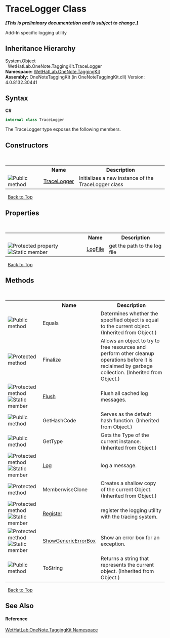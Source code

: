 # TraceLogger Class
 _**\[This is preliminary documentation and is subject to change.\]**_

Add-In specific logging utility


## Inheritance Hierarchy
System.Object<br />&nbsp;&nbsp;WetHatLab.OneNote.TaggingKit.TraceLogger<br />
**Namespace:**&nbsp;<a href="4e00c8ac-fc03-0e6d-d2fd-b2c7565a9aa0.md">WetHatLab.OneNote.TaggingKit</a><br />**Assembly:**&nbsp;OneNoteTaggingKit (in OneNoteTaggingKit.dll) Version: 4.0.8132.30441

## Syntax

**C#**<br />
``` C#
internal class TraceLogger
```

The TraceLogger type exposes the following members.


## Constructors
&nbsp;<table><tr><th></th><th>Name</th><th>Description</th></tr><tr><td>![Public method](media/pubmethod.gif "Public method")</td><td><a href="58c3e2b4-a601-df34-898b-db5a8131eafe.md">TraceLogger</a></td><td>
Initializes a new instance of the TraceLogger class</td></tr></table>&nbsp;
<a href="#tracelogger-class">Back to Top</a>

## Properties
&nbsp;<table><tr><th></th><th>Name</th><th>Description</th></tr><tr><td>![Protected property](media/protproperty.gif "Protected property")![Static member](media/static.gif "Static member")</td><td><a href="a48b76b9-a2f2-14d6-e126-2728bc9fbccf.md">LogFile</a></td><td>
get the path to the log file</td></tr></table>&nbsp;
<a href="#tracelogger-class">Back to Top</a>

## Methods
&nbsp;<table><tr><th></th><th>Name</th><th>Description</th></tr><tr><td>![Public method](media/pubmethod.gif "Public method")</td><td>Equals</td><td>
Determines whether the specified object is equal to the current object.
 (Inherited from Object.)</td></tr><tr><td>![Protected method](media/protmethod.gif "Protected method")</td><td>Finalize</td><td>
Allows an object to try to free resources and perform other cleanup operations before it is reclaimed by garbage collection.
 (Inherited from Object.)</td></tr><tr><td>![Protected method](media/protmethod.gif "Protected method")![Static member](media/static.gif "Static member")</td><td><a href="003d4130-47b1-2e35-2370-962acef21353.md">Flush</a></td><td>
Flush all cached log messages.</td></tr><tr><td>![Public method](media/pubmethod.gif "Public method")</td><td>GetHashCode</td><td>
Serves as the default hash function.
 (Inherited from Object.)</td></tr><tr><td>![Public method](media/pubmethod.gif "Public method")</td><td>GetType</td><td>
Gets the Type of the current instance.
 (Inherited from Object.)</td></tr><tr><td>![Protected method](media/protmethod.gif "Protected method")![Static member](media/static.gif "Static member")</td><td><a href="7e853a47-e205-83b3-9fec-5cecc2c34b2b.md">Log</a></td><td>
log a message.</td></tr><tr><td>![Protected method](media/protmethod.gif "Protected method")</td><td>MemberwiseClone</td><td>
Creates a shallow copy of the current Object.
 (Inherited from Object.)</td></tr><tr><td>![Protected method](media/protmethod.gif "Protected method")![Static member](media/static.gif "Static member")</td><td><a href="9541059c-a52f-42aa-5e6b-dc56243baf03.md">Register</a></td><td>
register the logging utility with the tracing system.</td></tr><tr><td>![Protected method](media/protmethod.gif "Protected method")![Static member](media/static.gif "Static member")</td><td><a href="f9fe34de-71c2-5a5c-dde3-3348c4ba3a35.md">ShowGenericErrorBox</a></td><td>
Show an error box for an exception.</td></tr><tr><td>![Public method](media/pubmethod.gif "Public method")</td><td>ToString</td><td>
Returns a string that represents the current object.
 (Inherited from Object.)</td></tr></table>&nbsp;
<a href="#tracelogger-class">Back to Top</a>

## See Also


#### Reference
<a href="4e00c8ac-fc03-0e6d-d2fd-b2c7565a9aa0.md">WetHatLab.OneNote.TaggingKit Namespace</a><br />